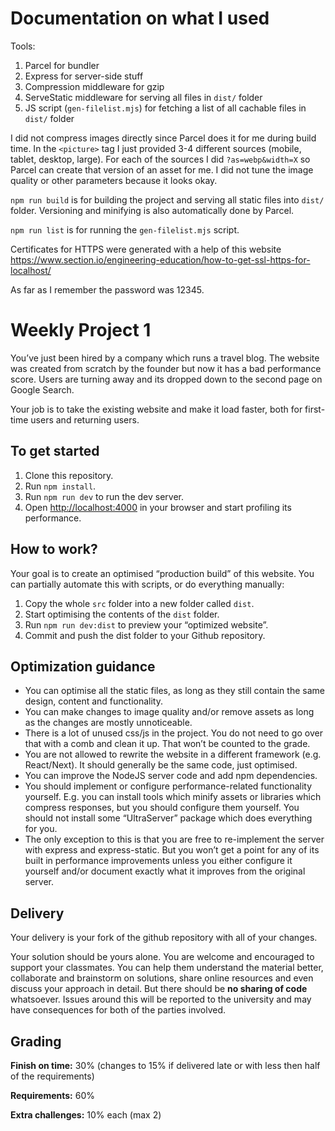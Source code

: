 # Documentation on what I used

Tools:

1. Parcel for bundler
2. Express for server-side stuff
3. Compression middleware for gzip
4. ServeStatic middleware for serving all files in `dist/` folder
5. JS script (`gen-filelist.mjs`) for fetching a list of all cachable files in `dist/` folder

I did not compress images directly since Parcel does it for me during build time.
In the `<picture>` tag I just provided 3-4 different sources (mobile, tablet, desktop, large).
For each of the sources I did `?as=webp&width=X` so Parcel can create that version of an asset for me.
I did not tune the image quality or other parameters because it looks okay.

`npm run build` is for building the project and serving all static files into `dist/` folder. Versioning and minifying is also automatically done by Parcel.

`npm run list` is for running the `gen-filelist.mjs` script.

Certificates for HTTPS were generated with a help of this website https://www.section.io/engineering-education/how-to-get-ssl-https-for-localhost/

As far as I remember the password was 12345.

# Weekly Project 1

You’ve just been hired by a company which runs a travel blog. The website was created from scratch by the founder but now it has a bad performance score. Users are turning away and its dropped down to the second page on Google Search.

Your job is to take the existing website and make it load faster, both for first-time users and returning users.

## To get started

1. Clone this repository.
2. Run `npm install`.
3. Run `npm run dev` to run the dev server.
4. Open [http://localhost:4000](http://localhost:4000) in your browser and start profiling its performance.

## How to work?

Your goal is to create an optimised “production build” of this website. You can partially automate this with scripts, or do everything manually:

1. Copy the whole `src` folder into a new folder called `dist`.
2. Start optimising the contents of the `dist` folder.
3. Run `npm run dev:dist` to preview your “optimized website”.
4. Commit and push the dist folder to your Github repository.

## Optimization guidance

- You can optimise all the static files, as long as they still contain the same design, content and functionality.
- You can make changes to image quality and/or remove assets as long as the changes are mostly unnoticeable.
- There is a lot of unused css/js in the project. You do not need to go over that with a comb and clean it up. That won’t be counted to the grade.
- You are not allowed to rewrite the website in a different framework (e.g. React/Next). It should generally be the same code, just optimised.
- You can improve the NodeJS server code and add npm dependencies.
- You should implement or configure performance-related functionality yourself. E.g. you can install tools which minify assets or libraries which compress responses, but you should configure them yourself. You should not install some “UltraServer” package which does everything for you.
- The only exception to this is that you are free to re-implement the server with express and express-static. But you won’t get a point for any of its built in performance improvements unless you either configure it yourself and/or document exactly what it improves from the original server.

## Delivery

Your delivery is your fork of the github repository with all of your changes.

Your solution should be yours alone. You are welcome and encouraged to support your classmates. You can help them understand the material better, collaborate and brainstorm on solutions, share online resources and even discuss your approach in detail. But there should be **no sharing of code** whatsoever. Issues around this will be reported to the university and may have consequences for both of the parties involved.

## Grading

**Finish on time:** 30% (changes to 15% if delivered late or with less then half of the requirements)

**Requirements:** 60%

**Extra challenges:** 10% each (max 2)

